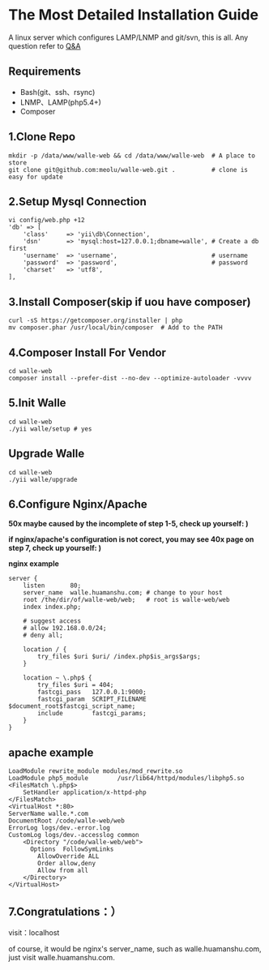 The Most Detailed Installation Guide
====================================

A linux server which configures LAMP/LNMP and git/svn, this is all. Any question refer to [Q&A](https://github.com/meolu/walle-web/blob/master/docs/faq.md)

Requirements
------------

* Bash(git、ssh、rsync)
* LNMP、LAMP(php5.4+)
* Composer


1.Clone Repo
------------
```
mkdir -p /data/www/walle-web && cd /data/www/walle-web  # A place to store
git clone git@github.com:meolu/walle-web.git .          # clone is easy for update
```



2.Setup Mysql Connection
------------------------
```
vi config/web.php +12
'db' => [
    'class'     => 'yii\db\Connection',
    'dsn'       => 'mysql:host=127.0.0.1;dbname=walle', # Create a db first
    'username'  => 'username',                          # username
    'password'  => 'password',                          # password
    'charset'   => 'utf8',
],
```

3.Install Composer(skip if uou have composer)
---------------------------
```
curl -sS https://getcomposer.org/installer | php
mv composer.phar /usr/local/bin/composer  # Add to the PATH
```

4.Composer Install For Vendor
-----------------------------
```
cd walle-web
composer install --prefer-dist --no-dev --optimize-autoloader -vvvv
```

5.Init Walle
------------
```
cd walle-web
./yii walle/setup # yes
```

Upgrade Walle
-------------
```
cd walle-web
./yii walle/upgrade
```


6.Configure Nginx/Apache
-----------------
**50x maybe caused by the incomplete of step 1-5, check up yourself: )**

**if nginx/apache's configuration is not corect, you may see 40x page on step 7, check up yourself: )**

**nginx example**
```
server {
    listen       80;
    server_name  walle.huamanshu.com; # change to your host
    root /the/dir/of/walle-web/web;   # root is walle-web/web
    index index.php;

    # suggest access
    # allow 192.168.0.0/24;
    # deny all;

    location / {
        try_files $uri $uri/ /index.php$is_args$args;
    }

    location ~ \.php$ {
        try_files $uri = 404;
        fastcgi_pass   127.0.0.1:9000;
        fastcgi_param  SCRIPT_FILENAME  $document_root$fastcgi_script_name;
        include        fastcgi_params;
    }
}
```

**apache example**
-----------------

```
LoadModule rewrite_module modules/mod_rewrite.so
LoadModule php5_module        /usr/lib64/httpd/modules/libphp5.so
<FilesMatch \.php$>
    SetHandler application/x-httpd-php
</FilesMatch>
<VirtualHost *:80>
ServerName walle.*.com
DocumentRoot /code/walle-web/web
ErrorLog logs/dev.-error.log
CustomLog logs/dev.-accesslog common
    <Directory "/code/walle-web/web">
      Options  FollowSymLinks
        AllowOverride ALL
        Order allow,deny
        Allow from all
    </Directory>
</VirtualHost>
```

7.Congratulations：）
--------
visit：localhost

of course, it would be nginx's server_name, such as walle.huamanshu.com, just visit walle.huamanshu.com.



